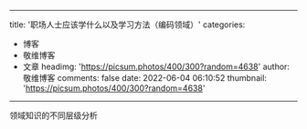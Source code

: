 
---
title: '职场人士应该学什么以及学习方法（编码领域）'
categories: 
 - 博客
 - 敬维博客
 - 文章
headimg: 'https://picsum.photos/400/300?random=4638'
author: 敬维博客
comments: false
date: 2022-06-04 06:10:52
thumbnail: 'https://picsum.photos/400/300?random=4638'
---

<div>   
领域知识的不同层级分析  
</div>
            